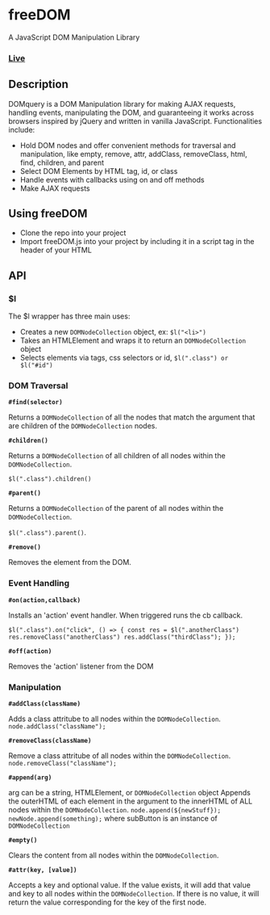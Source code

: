# freeDOM

A JavaScript DOM Manipulation Library  
### [Live](http://dongjinxu.com/freeDOM/)

## Description
DOMquery is a DOM Manipulation library for making AJAX requests, handling events, manipulating the DOM, and guaranteeing it works across browsers inspired by jQuery and written in vanilla JavaScript. 
Functionalities include:

* Hold DOM nodes and offer convenient methods for traversal and manipulation, like empty, remove, attr, addClass, removeClass, html, find, children, and parent
* Select DOM Elements by HTML tag, id, or class
* Handle events with callbacks using on and off methods
* Make AJAX requests

## Using freeDOM
* Clone the repo into your project
* Import freeDOM.js into your project by including it in a script tag in the header of your HTML

## API

### $l

The $l wrapper has three main uses:
* Creates a new `DOMNodeCollection` object, ex: `$l("<li>")`
* Takes an HTMLElement and wraps it to return an `DOMNodeCollection` object
* Selects elements via tags, css selectors or id, `$l(".class") or $l("#id")`

### DOM Traversal

**`#find(selector)`** 

Returns a `DOMNodeCollection` of all the nodes that match the argument that are children of the `DOMNodeCollection` nodes.  


**`#children()`** 

Returns a `DOMNodeCollection` of all children of all nodes within the `DOMNodeCollection`.  

`$l(".class").children()`

**`#parent()`**  

Returns a `DOMNodeCollection` of the parent of all nodes within the `DOMNodeCollection`.  

`$l(".class").parent()`. 
  
**`#remove()`**

Removes the element from the DOM.

### Event Handling

**`#on(action,callback)`** 

Installs an 'action' event handler. When triggered runs the cb callback.

`$l(".class").on("click", () => {
  const res = $l(".anotherClass")
  res.removeClass("anotherClass")
  res.addClass("thirdClass");
});`


**`#off(action)`** 

Removes the 'action' listener from the DOM

### Manipulation

**`#addClass(className)`**

Adds a class attritube to all nodes within the `DOMNodeCollection`.  
`node.addClass("className");`

**`#removeClass(className)`**

Remove a class attritube of all nodes within the `DOMNodeCollection`.  
`node.removeClass("className");`

**`#append(arg)`**

arg can be a string, HTMLElement, or `DOMNodeCollection` object
Appends the outerHTML of each element in the argument to the innerHTML of ALL nodes within the `DOMNodeCollection`.
`node.append(${newStuff});`
`newNode.append(something);` where subButton is an instance of `DOMNodeCollection`

**`#empty()`**

Clears the content from all nodes within the `DOMNodeCollection`.

**`#attr(key, [value])`**

Accepts a key and optional value. 
If the value exists, it will add that value and key to all nodes within the `DOMNodeCollection`.
If there is no value, it will return the value corresponding for the key of the first node.
